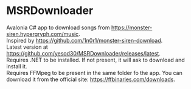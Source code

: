 # MSRDownloader
Avalonia C# app to download songs from https://monster-siren.hypergryph.com/music.  
Inspired by https://github.com/1n0r1/monster-siren-download.  
Latest version at https://github.com/yesod30/MSRDownloader/releases/latest.  
Requires .NET to be installed. If not present, it will ask to download and install it.  
Requires FFMpeg to be present in the same folder fo the app. You can download it from the official site: https://ffbinaries.com/downloads.
